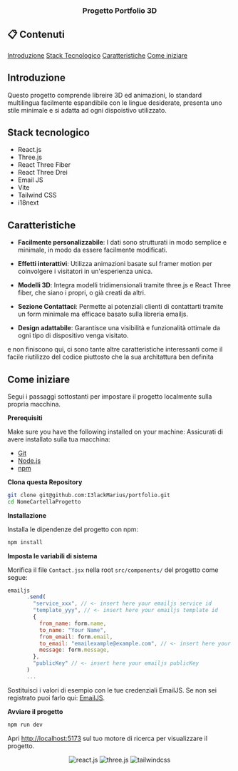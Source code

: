 <div align="center">
  <h3 align="center">Progetto Portfolio 3D</h3>
</div>

## 📋 <a name="table">Contenuti</a>

[Introduzione](#introduction)
[Stack Tecnologico](#tech-stack)
[Caratteristiche](#features)
[Come iniziare](#quick-start)

## <a name="introduction">Introduzione</a>

Questo progetto comprende libreire 3D ed animazioni, lo standard multilingua facilmente espandibile con le lingue desiderate, presenta uno stile minimale e si adatta ad ogni dispoistivo utilizzato.


## <a name="tech-stack"> Stack tecnologico</a>

- React.js
- Three.js
- React Three Fiber
- React Three Drei
- Email JS
- Vite
- Tailwind CSS
- i18next

## <a name="features">Caratteristiche</a>

- **Facilmente personalizzabile**: I dati sono strutturati in modo semplice e minimale, in modo da essere facilmente modificati.

- **Effetti interattivi**: Utilizza animazioni basate sul framer motion per coinvolgere i visitatori in un'esperienza unica.

- **Modelli 3D**: Integra modelli tridimensionali tramite three.js e React Three fiber, che siano i propri, o già creati da altri.

- **Sezione Contattaci**: Permette ai potenziali clienti di contattarti tramite un form minimale ma efficace basato sulla libreria emailjs.

- **Design adattabile**: Garantisce una visibilità e funzionalità ottimale da ogni tipo di dispositivo venga visitato.

e non finiscono qui, ci sono tante altre caratteristiche interessanti come il facile riutilizzo del codice piuttosto che la sua architattura ben definita

## <a name="quick-start">Come iniziare</a>

Segui i passaggi sottostanti per impostare il progetto localmente sulla propria macchina.

**Prerequisiti**

Make sure you have the following installed on your machine:
Assicurati di avere installato sulla tua macchina:

- [Git](https://git-scm.com/)
- [Node.js](https://nodejs.org/en)
- [npm](https://www.npmjs.com/)

**Clona questa Repository**

```bash
git clone git@github.com:I3lackMarius/portfolio.git
cd NomeCartellaProgetto
```

**Installazione**

Installa le dipendenze del progetto con npm:

```bash
npm install
```

**Imposta le variabili di sistema**

Morifica il file `Contact.jsx` nella root `src/components/` del progetto come segue:

```Contact.jsx
emailjs
      .send(
        "service_xxx", // <- insert here your emailjs service id
        "template_yyy", // <- insert here your emailjs template id 
        {
          from_name: form.name,
          to_name: "Your Name",
          from_email: form.email,
          to_email: "emailexample@example.com", // <- insert here your emailjs user id
          message: form.message,
        },
        "publicKey" // <- insert here your emailjs publicKey
      )
      ...
```

Sostituisci i valori di esempio con le tue credenziali EmailJS. Se non sei registrato puoi farlo qui: [EmailJS](https://www.emailjs.com/).

**Avviare il progetto**

```bash
npm run dev
```

Apri [http://localhost:5173](http://localhost:5173) sul tuo motore di ricerca per visualizzare il progetto.

<div align="center">
  <div>
    <img src="https://img.shields.io/badge/-React_JS-black?style=for-the-badge&logoColor=white&logo=react&color=61DAFB" alt="react.js" />
    <img src="https://img.shields.io/badge/-Three_JS-black?style=for-the-badge&logoColor=white&logo=threedotjs&color=000000" alt="three.js" />
    <img src="https://img.shields.io/badge/-Tailwind_CSS-black?style=for-the-badge&logoColor=white&logo=tailwindcss&color=06B6D4" alt="tailwindcss" />
  </div>
</div>
